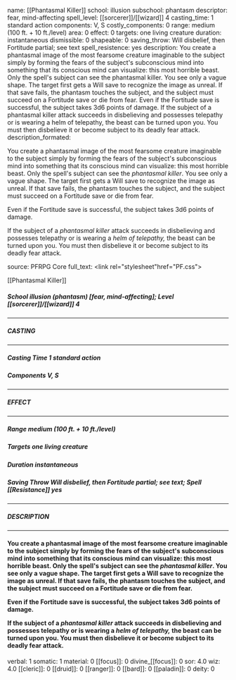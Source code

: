 name: [[Phantasmal Killer]]
school: illusion
subschool: phantasm
descriptor: fear, mind-affecting
spell_level: [[sorcerer]]/[[wizard]] 4
casting_time: 1 standard action
components: V, S
costly_components: 0
range: medium (100 ft. + 10 ft./level)
area: 0
effect: 0
targets: one living creature
duration: instantaneous
dismissible: 0
shapeable: 0
saving_throw: Will disbelief, then Fortitude partial; see text
spell_resistence: yes
description: You create a phantasmal image of the most fearsome creature imaginable to the subject simply by forming the fears of the subject's subconscious mind into something that its conscious mind can visualize: this most horrible beast. Only the spell's subject can see the phantasmal killer. You see only a vague shape. The target first gets a Will save to recognize the image as unreal. If that save fails, the phantasm touches the subject, and the subject must succeed on a Fortitude save or die from fear.  Even if the Fortitude save is successful, the subject takes 3d6 points of damage.  If the subject of a phantasmal killer attack succeeds in disbelieving and possesses telepathy or is wearing a helm of telepathy, the beast can be turned upon you. You must then disbelieve it or become subject to its deadly fear attack.
description_formated: <p>You create a phantasmal image of the most fearsome creature imaginable to the subject simply by forming the fears of the subject's subconscious mind into something that its conscious mind can visualize: this most horrible beast. Only the spell's subject can see the <i>phantasmal killer</i>. You see only a vague shape. The target first gets a Will save to recognize the image as unreal. If that save fails, the phantasm touches the subject, and the subject must succeed on a Fortitude save or die from fear.</p><p>Even if the Fortitude save is successful, the subject takes 3d6 points of damage.</p><p>If the subject of a <i>phantasmal killer</i> attack succeeds in disbelieving and possesses telepathy or is wearing a <i>helm of telepathy,</i> the beast can be turned upon you. You must then disbelieve it or become subject to its deadly fear attack.</p>
source: PFRPG Core
full_text: <link rel="stylesheet"href="PF.css"><div class="heading"><p class="alignleft">[[Phantasmal Killer]]</p><div style="clear: both;"></div></div><div><h5><b>School </b>illusion (phantasm) [fear, mind-affecting]; <b>Level </b>[[sorcerer]]/[[wizard]] 4</h5></div><hr/><div><h5><b>CASTING</b></h5></div><hr/><div><h5><b>Casting Time </b>1 standard action</h5><h5><b>Components </b>V, S</h5></div><hr/><div><h5><b>EFFECT</b></h5></div><hr/><div><h5><b>Range </b>medium (100 ft. + 10 ft./level)</h5><h5><b>Targets </b>one living creature</h5><h5><b>Duration </b>instantaneous</h5><h5><b>Saving Throw </b>Will disbelief, then Fortitude partial; see text; <b>Spell [[Resistance]] </b>yes</h5></div><hr/><div><h5><b>DESCRIPTION</b></h5></div><hr/><div><h4><p>You create a phantasmal image of the most fearsome creature imaginable to the subject simply by forming the fears of the subject's subconscious mind into something that its conscious mind can visualize: this most horrible beast. Only the spell's subject can see the <i>phantasmal killer</i>. You see only a vague shape. The target first gets a Will save to recognize the image as unreal. If that save fails, the phantasm touches the subject, and the subject must succeed on a Fortitude save or die from fear.</p><p>Even if the Fortitude save is successful, the subject takes 3d6 points of damage.</p><p>If the subject of a <i>phantasmal killer</i> attack succeeds in disbelieving and possesses telepathy or is wearing a <i>helm of telepathy,</i> the beast can be turned upon you. You must then disbelieve it or become subject to its deadly fear attack.</p></h4></div>
verbal: 1
somatic: 1
material: 0
[[focus]]: 0
divine_[[focus]]: 0
sor: 4.0
wiz: 4.0
[[cleric]]: 0
[[druid]]: 0
[[ranger]]: 0
[[bard]]: 0
[[paladin]]: 0
deity: 0
